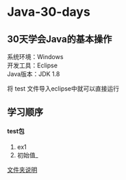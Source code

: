 # Java-30-days
## 30天学会Java的基本操作
系统环境：Windows<br>
开发工具：Eclipse<br>
Java版本：JDK 1.8<br>

将 test 文件导入eclipse中就可以直接运行<br>

## 学习顺序
#### test包
1. ex1
2. 初始值_

[文件夹说明](https://github.com/Suhan42/Java-30-days/blob/master/test/%E6%96%87%E4%BB%B6%E5%A4%B9%E7%9A%84%E8%AF%B4%E6%98%8E.md "说明")

